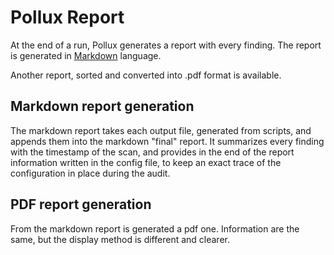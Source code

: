 # Pollux Report

At the end of a run, Pollux generates a report with every finding.
The report is generated in [Markdown](https://en.wikipedia.org/wiki/Markdown) language. 

Another report, sorted and converted into .pdf format is available. 


## Markdown report generation 

The markdown report takes each output file, generated from scripts, and appends them into the markdown "final" report. It summarizes every finding with the timestamp of the scan, and provides in the end of the report information written in the config file, to keep an exact trace of the configuration in place during the audit.

## PDF report generation

From  the markdown report is generated a pdf one. Information are the same, but the display method is different and clearer. 
